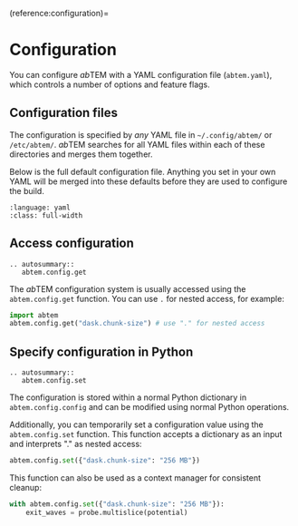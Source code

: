 (reference:configuration)=
# Configuration

You can configure *ab*TEM with a YAML configuration file (`abtem.yaml`), which controls a number of options and
feature flags.

## Configuration files

The configuration is specified by *any* YAML file in `~/.config/abtem/` or `/etc/abtem/`. *ab*TEM searches for all YAML
files within each of these directories and merges them together.

Below is the full default configuration file. Anything you set in your own YAML will be merged into these
defaults before they are used to configure the build.

```{literalinclude} ./default_config.yaml
:language: yaml
:class: full-width
```

## Access configuration

```{eval-rst}
.. autosummary::
   abtem.config.get
```

The *ab*TEM configuration system is usually accessed using the `abtem.config.get` function. You can use `.` for nested
access, for example:

```python
import abtem
abtem.config.get("dask.chunk-size") # use "." for nested access
```

## Specify configuration in Python

```{eval-rst}
.. autosummary::
   abtem.config.set
```

The configuration is stored within a normal Python dictionary in `abtem.config.config` and can be modified using normal
Python operations.

Additionally, you can temporarily set a configuration value using the `abtem.config.set` function. This function accepts
a dictionary as an input and interprets "." as nested access:

```python
abtem.config.set({"dask.chunk-size": "256 MB"})
```

This function can also be used as a context manager for consistent cleanup:

```python
with abtem.config.set({"dask.chunk-size": "256 MB"}):
    exit_waves = probe.multislice(potential)
```
